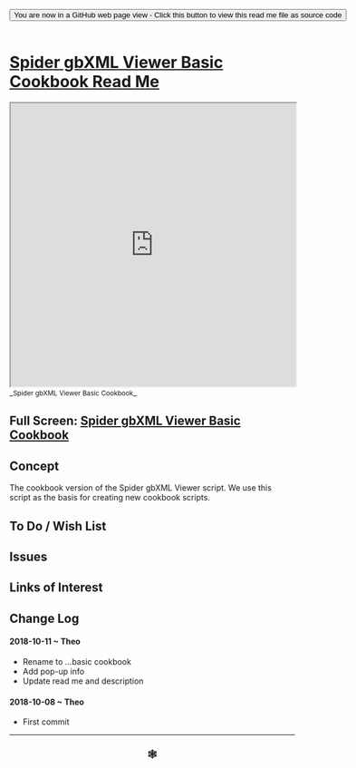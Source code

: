 
<span style=display:none; >[You are now in a GitHub source code view - click this link to view Read Me file as a web page]( https://www.ladybug.tools/spider-gbxml-tools/#cookbook/spider-gbxml-viewer-basic-cookbook/README.md "View file as a web page." ) </span>

<div><input type=button class = 'btn btn-secondary btn-sm' onclick="window.location.href='https://github.com/ladybug-tools/spider-gbxml-tools/blob/master/cookbook/spider-gbxml-viewer-basic-cookbook/README.md'";
value='You are now in a GitHub web page view - Click this button to view this read me file as source code' ></div>

<br>

# [Spider gbXML Viewer Basic Cookbook Read Me]( #cookbook/spider-gbxml-viewer-basic-cookbook/README.md )


<iframe src=https://www.ladybug.tools/spider-gbxml-tools/cookbook/spider-gbxml-viewer-basic-cookbook/ width=100% height=500px >Iframes are not viewable in GitHub source code views</iframe>
_<small>Spider gbXML Viewer Basic Cookbook</small>_

## Full Screen: [Spider gbXML Viewer Basic Cookbook]( https://www.ladybug.tools/spider-gbxml-tools/cookbook/spider-gbxml-viewer-basic-cookbook/r7/spider-gbxml-viewer-basic-cookbook.html )



## Concept

The cookbook version of the Spider gbXML Viewer script. We use this script as the basis for creating new cookbook scripts.


## To Do / Wish List


## Issues



## Links of Interest



## Change Log

#### 2018-10-11 ~ Theo

* Rename to ...basic cookbook
* Add pop-up info
* Update read me and description

#### 2018-10-08 ~ Theo

* First commit


***

### <center title="Howdy! My web is better than yours. ;-)" ><a href=javascript:window.scrollTo(0,0); style="text-decoration:none !important;" > &#x1f578; </a></center>



